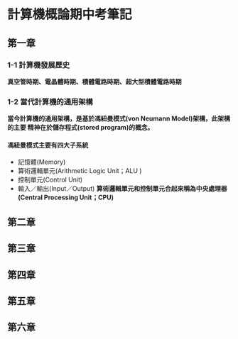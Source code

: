 # 計算機概論期中考筆記
## 第一章
### 1-1 計算機發展歷史
**真空管時期、電晶體時期、積體電路時期、超大型積體電路時期**
### 1-2 當代計算機的通用架構
**當今計算機的通用架構，是基於馮紐曼模式(von Neumann Model)架構，此架構的主要 精神在於儲存程式(stored program)的概念。**
#### 馮紐曼模式主要有四大子系統
- 記憶體(Memory)
- 算術邏輯單元(Arithmetic Logic Unit；ALU )
- 控制單元(Control Unit)
- 輸入／輸出(Input／Output)
**算術邏輯單元和控制單元合起來稱為中央處理器(Central Processing Unit；CPU)**
## 第二章
## 第三章
## 第四章
## 第五章
## 第六章
